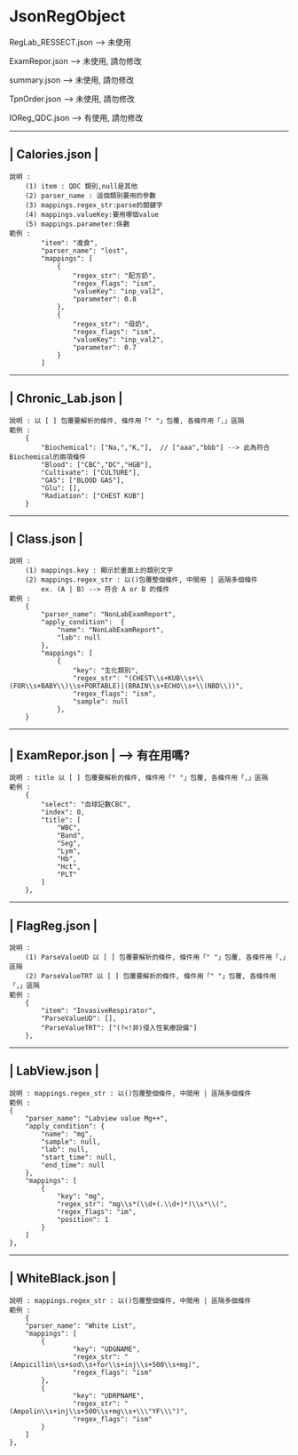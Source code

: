 # JsonRegObject

RegLab_RESSECT.json --> 未使用

ExamRepor.json --> 未使用, 請勿修改

summary.json --> 未使用, 請勿修改

TpnOrder.json --> 未使用, 請勿修改

IOReg_QDC.json --> 有使用, 請勿修改



--------------------
| Calories.json |
--------------------

	說明 : 
		(1) item : QDC 類別,null是其他
		(2) parser_name : 這個類別要用的參數
		(3) mappings.regex_str:parse的關鍵字
		(4) mappings.valueKey:要用哪個value
		(5) mappings.parameter:係數
	範例 :
	        "item": "進食",
            "parser_name": "lost",
            "mappings": [
                {
                    "regex_str": "配方奶",
                    "regex_flags": "ism",
                    "valueKey": "inp_val2",
                    "parameter": 0.8
                },
                {
                    "regex_str": "母奶",
                    "regex_flags": "ism",
                    "valueKey": "inp_val2",
                    "parameter": 0.7
                }
            ]

--------------------
| Chronic_Lab.json |
--------------------

	說明 : 以 [ ] 包覆要解析的條件, 條件用「" "」包覆, 各條件用「,」區隔  
	範例 :
		{
		    "Biochemical": ["Na,","K,"],  // ["aaa","bbb"] --> 此為符合Biochemical的兩項條件
		    "Blood": ["CBC","DC","HGB"],
		    "Cultivate": ["CULTURE"],
		    "GAS": ["BLOOD GAS"],
		    "Glu": [],
		    "Radiation": ["CHEST KUB"]
		}

--------------
| Class.json |
--------------
	說明 : 
		(1) mappings.key : 顯示於畫面上的類別文字
		(2) mappings.regex_str : 以()包覆整個條件, 中間用 | 區隔多個條件
            ex. (A | B) --> 符合 A or B 的條件
	範例 :
	    {
	        "parser_name": "NonLabExamReport",
	        "apply_condition":  {
	            "name": "NonLabExamReport",
	            "lab": null
	        },
	        "mappings": [
	            {
	                "key": "生化類別",
	                "regex_str": "(CHEST\\s+KUB\\s+\\(FOR\\s+BABY\\)\\s+PORTABLE)|(BRAIN\\s+ECHO\\s+\\(NBD\\))",
	                "regex_flags": "ism",
	                "sample": null
	            },
	    }

------------------
| ExamRepor.json | --> 有在用嗎?
------------------
	說明 : title 以 [ ] 包覆要解析的條件, 條件用「" "」包覆, 各條件用「,」區隔 
	範例 :
	    {
	        "select": "血球記數CBC",
	        "index": 0,
	        "title": [
	            "WBC",
	            "Band",
	            "Seg",
	            "Lym",
	            "Hb",
	            "Hct",
	            "PLT"
	        ]
	    },


----------------
| FlagReg.json |
----------------
	說明 : 
		(1) ParseValueUD 以 [ ] 包覆要解析的條件, 條件用「" "」包覆, 各條件用「,」區隔 
		(2) ParseValueTRT 以 [ ] 包覆要解析的條件, 條件用「" "」包覆, 各條件用「,」區隔 
	範例 :	    
	    {
	        "item": "InvasiveRespirator",
	        "ParseValueUD": [],
	        "ParseValueTRT": ["(?<!非)侵入性氧療設備"]
	    },



----------------
| LabView.json |
----------------
	說明 : mappings.regex_str : 以()包覆整個條件, 中間用 | 區隔多個條件
	範例 :
    {
        "parser_name": "Labview value Mg++",
        "apply_condition": {
            "name": "mg",
            "sample": null,
            "lab": null,
            "start_time": null,
            "end_time": null
        },
        "mappings": [
            {
                "key": "mg",
                "regex_str": "mg\\s*(\\d+(.\\d+)*)\\s*\\(",
                "regex_flags": "im",
                "position": 1
            }
        ]
    },


-------------------
| WhiteBlack.json |
-------------------
	說明 : mappings.regex_str : 以()包覆整個條件, 中間用 | 區隔多個條件
	範例 :
	    {
        "parser_name": "White List",
        "mappings": [
            {
                    "key": "UDGNAME",
                    "regex_str": "(Ampicillin\\s+sod\\s+for\\s+inj\\s+500\\s+mg)",
                    "regex_flags": "ism"
            },
            {
                    "key": "UDRPNAME",
                    "regex_str": "(Ampolin\\s+inj\\s+500\\s+mg\\s+\\\"YF\\\")",
                    "regex_flags": "ism"
            }
        ]
    },
